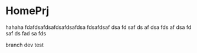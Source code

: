 HomePrj
=======
hahaha
fdafdsafdsafdsafdsafdsa
fdsafdsaf
dsa
fd
saf
ds
af
dsa
fds
af
dsa
fd
saf
ds
fad
sa
fds


branch dev test